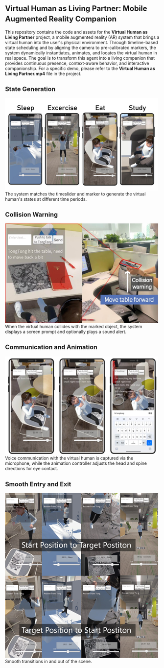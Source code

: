 # <span style="font-size: 24px;">Virtual Human as Living Partner: Mobile Augmented Reality Companion</span>

This repository contains the code and assets for the **Virtual Human as Living Partner** project, a mobile augmented reality (AR) system that brings a virtual human into the user's physical environment. Through timeline-based state scheduling and by aligning the camera to pre-calibrated markers, the system dynamically instantiates, animates, and locates the virtual human in real space. The goal is to transform this agent into a living companion that provides continuous presence, context-aware behavior, and interactive companionship. For a specific demo, please refer to the **Virtual Human as Living Partner.mp4** file in the project.

## <span style="font-size: 20px; font-weight: bold;">State Generation</span>  
<img src="./image/FourState.jpg" width="500"/>  
The system matches the timeslider and marker to generate the virtual human's states at different time periods.

## <span style="font-size: 20px; font-weight: bold;">Collision Warning</span>  
<img src="./image/Collision.jpg" width="500"/>  
When the virtual human collides with the marked object, the system displays a screen prompt and optionally plays a sound alert.

## <span style="font-size: 20px; font-weight: bold;">Communication and Animation</span>  
<img src="./image/Commu&Rig.jpg" width="500"/>  
Voice communication with the virtual human is captured via the microphone, while the animation controller adjusts the head and spine directions for eye contact.

## <span style="font-size: 20px; font-weight: bold;">Smooth Entry and Exit</span>  
<img src="./image/SmoothMove.jpg" width="500"/>  
Smooth transitions in and out of the scene.

